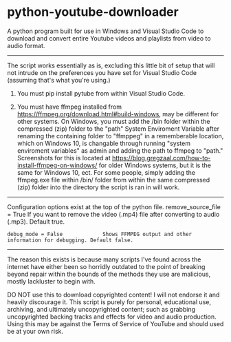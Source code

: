 # python-youtube-downloader

A python program built for use in Windows and Visual Studio Code to download and convert entire Youtube videos and playlists from video to audio format.

---

The script works essentially as is, excluding this little bit of setup that will not intrude on the preferences you have set for Visual Studio Code (assuming that's what you're using.)

1. You must pip install pytube from within Visual Studio Code.

2. You must have ffmpeg installed from https://ffmpeg.org/download.html#build-windows, may be different for other systems.
   On Windows, you must add the /bin folder within the compressed (zip) folder to the "path" System Enviroment Variable after renaming the containing folder to "ffmppeg" in a rememberable location, which on Windows 10, is changable through running "system enviroment variables" as admin and adding the path to ffmpeg to "path." Screenshots for this is located at https://blog.gregzaal.com/how-to-install-ffmpeg-on-windows/ for older Windows systems, but it is the same for Windows 10, ect.
   For some people, simply adding the ffmpeg.exe file within /bin/ folder from within the same compressed (zip) folder into the directory the script is ran in will work.

---

Configuration options exist at the top of the python file.
remove_source_file = True If you want to remove the video (.mp4) file after converting to audio (.mp3). Default true.

    debug_mode = False             Shows FFMPEG output and other information for debugging. Default false.

---

The reason this exists is because many scripts I've found across the internet have either been so horridly outdated to the point of breaking beyond repair within the bounds of the methods they use are malicious, mostly lackluster to begin with.

> > > > > > > > > > > > > > > > > > > > > > > > > > > > > > > > > > > > > > > > > > > > >

DO NOT use this to download copyrighted content!
I will not endorse it and heavily discourage it.
This script is purely for personal, educational use, archiving, and ultimately uncopyrighted content; such as grabbing uncopyrighted backing tracks and effects for video and audio production. Using this may be against the Terms of Service of YouTube and should used be at your own risk.
